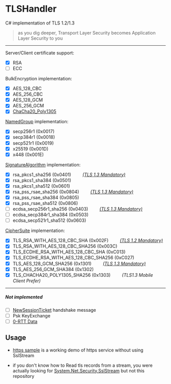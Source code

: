 # TLSHandler
C# implementation of TLS 1.2/1.3
> as you dig deeper, Transport Layer Security becomes Application Layer Security to you

****

Server/Client certificate support:
- [x] RSA
- [ ] ECC

BulkEncryption implementation:
- [x] AES_128_CBC
- [x] AES_256_CBC
- [x] AES_128_GCM
- [x] AES_256_GCM
- [x] [ChaCha20_Poly1305](https://tools.ietf.org/html/rfc8439)

[NamedGroup](https://tools.ietf.org/html/rfc8422#section-5.1.1) implementation:
- [x] secp256r1 (0x0017)
- [x] secp384r1 (0x0018)
- [x] secp521r1 (0x0019)
- [x] x25519 (0x001D)
- [x] x448 (0x001E)

[SignatureAlgorithm](https://tools.ietf.org/html/rfc8446#section-4.2.3) implementation:
- [x] rsa_pkcs1_sha256 (0x0401) &emsp;&emsp; _[(TLS 1.3 Mandatory)](https://tools.ietf.org/html/rfc8446#section-9.1)_
- [x] rsa_pkcs1_sha384 (0x0501)
- [x] rsa_pkcs1_sha512 (0x0601)
- [x] rsa_pss_rsae_sha256 (0x0804) &emsp;&emsp; _[(TLS 1.3 Mandatory)](https://tools.ietf.org/html/rfc8446#section-9.1)_
- [x] rsa_pss_rsae_sha384 (0x0805)
- [x] rsa_pss_rsae_sha512 (0x0806)
- [ ] ecdsa_secp256r1_sha256 (0x0403) &emsp;&emsp; _[(TLS 1.3 Mandatory)](https://tools.ietf.org/html/rfc8446#section-9.1)_
- [ ] ecdsa_secp384r1_sha384 (0x0503)
- [ ] ecdsa_secp521r1_sha512 (0x0603)

[CipherSuite](https://tools.ietf.org/html/rfc8446#appendix-B.4) implementation:
- [x] TLS\_RSA\_WITH\_AES\_128\_CBC\_SHA (0x002F) &emsp;&emsp; _[(TLS 1.2 Mandatory)](https://tools.ietf.org/html/rfc5246#section-9)_
- [x] TLS_RSA_WITH_AES_128_CBC_SHA256 (0x003C)
- [x] TLS_ECDHE_RSA_WITH_AES_128_CBC_SHA (0xC013)
- [x] TLS_ECDHE_RSA_WITH_AES_128_CBC_SHA256 (0xC027)
- [x] TLS\_AES\_128\_GCM\_SHA256 (0x1301) &emsp;&emsp; _[(TLS 1.3 Mandatory)](https://tools.ietf.org/html/rfc8446#section-9.1)_
- [x] TLS_AES_256_GCM_SHA384 (0x1302)
- [x] TLS\_CHACHA20\_POLY1305\_SHA256 (0x1303) &emsp;&emsp; _(TLS1.3 Mobile Client Prefer)_

****

##### Not implemented
- [ ] [NewSessionTicket](https://tools.ietf.org/html/rfc8446#section-4.6.1) handshake message
- [ ] Psk KeyExchange
- [ ] [0-RTT Data](https://tools.ietf.org/html/rfc8446#section-2.3)

## Usage

* [https sample](https://github.com/whSwitching/TLSHandler/tree/master/Projects/SampleHttps) is a working demo of https service without using SslStream

* if you don&apos;t know how to Read tls records from a stream, you were actually looking for [System.Net.Security.SslStream](https://docs.microsoft.com/en-us/dotnet/api/system.net.security.sslstream?view=netframework-4.8) but not this repository
